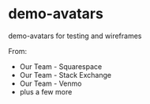 # demo-avatars
demo-avatars for testing and wireframes

From: 
+ Our Team - Squarespace
+ Our Team - Stack Exchange
+ Our Team - Venmo
+ plus a few more
